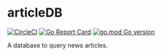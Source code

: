 # articleDB
[![CircleCI](https://circleci.com/gh/Br0ce/articleDB.svg?style=svg)](https://circleci.com/gh/Br0ce/articleDB)
[![Go Report Card](https://goreportcard.com/badge/github.com/Br0ce/articleDB)](https://goreportcard.com/report/github.com/Br0ce/articleDB)
[![go.mod Go version](https://img.shields.io/github/go-mod/go-version/Br0ce/articleDB)](https://github.com/Br0ce/articleDB)

A database to query news articles.

